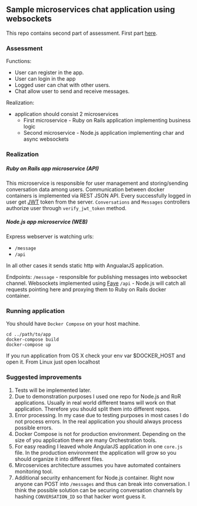 ## Sample microservices chat application using websockets

This repo contains second part of assessment. First part [here](https://github.com/gabyshev/chat_monolith).

### Assessment

Functions:
- User can register in the app.
- User can login in the app
- Logged user can chat with other  users.
- Chat allow user to send and receive messages.

Realization:
- application should consist 2 microservices
  - First microservice - Ruby on Rails application implementing business logic
  - Second microservice - Node.js application implementing char and async websockets

###  Realization

##### Ruby on Rails app microservice (**API**)

This microservice is responsible for user management and storing/sending conversation data among users.
Communication between docker containers is implemented via REST JSON API. Every successfully logged in user get [JWT](http://jwt.io/) token from the server. `Conversations` and `Messages` controllers authorize user through `verify_jwt_token` method.

##### Node.js app microservice (**WEB**)

Express webserver is watching urls:
- `/message`
- `/api`

In all other cases it sends static http with AngualarJS application.

Endpoints:
`/message` - responsible for publishing messages into websocket channel. Websockets implemented using [Faye](http://faye.jcoglan.com/)
`/api` - Node.js will catch all requests pointing here and proxying them to Ruby on Rails docker container.

### Running application

You should have `Docker Compose` on your host machine.

```
cd ../path/to/app
docker-compose build
docker-compose up
```

If you run application from OS X check your env var $DOCKER_HOST and open it. From Linux just open localhost

### Suggested improvements

1. Tests will be implemented later.
2. Due to demonstration purposes I used one repo for Node.js and RoR applications. Usually in real world different teams will work on that application. Therefore you should split them into different repos.
3. Error processing. In my case due to testing purposes in most cases I do not process errors. In the real application you should always process possible errors.
4. Docker Compose is not for production environment. Depending on the size of you application there are many Orchestration tools.
5. For easy reading I leaved whole AngularJS application in one `core.js` file. In the production environment the application will grow so you should organize it into different files.
6. Mircoservices architecture assumes you have automated containers monitoring tool.
7. Additional security enhancement for Node.js container. Right now anyone can POST into `/messages` and thus can break into conversation. I think the possible solution can be securing conversation channels by hashing `CONVERSATION_ID` so that hacker wont guess it.

